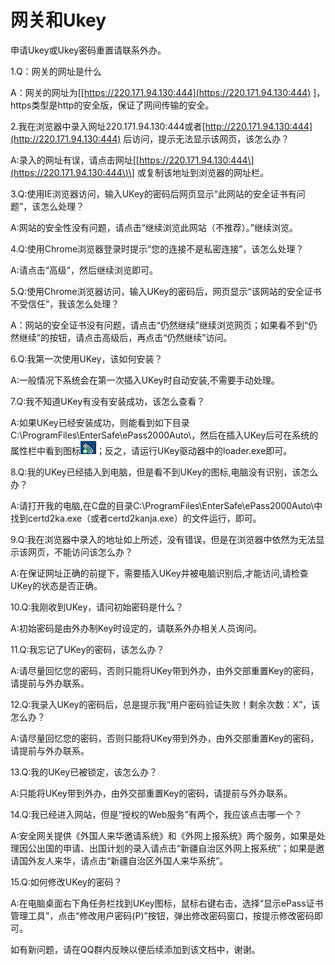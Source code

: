 # 网关和Ukey

申请Ukey或Ukey密码重置请联系外办。

1.Q：网关的网址是什么

A：网关的网址为\[[https://220.171.94.130:444](https://220.171.94.130:444) \]，https类型是http的安全版，保证了网间传输的安全。

2.我在浏览器中录入网址220.171.94.130:444或者[http://220.171.94.130:444](http://220.171.94.130:444) 后访问，提示无法显示该网页，该怎么办？

A:录入的网址有误，请点击网址\[[https://220.171.94.130:444\](https://220.171.94.130:444\)\] 或复制该地址到浏览器的网址栏。

3.Q:使用IE浏览器访问，输入UKey的密码后网页显示“此网站的安全证书有问题”，该怎么处理？

A:网站的安全性没有问题，请点击“继续浏览此网站（不推荐）。”继续浏览。

4.Q:使用Chrome浏览器登录时提示“您的连接不是私密连接”，该怎么处理？

A:请点击“高级”，然后继续浏览即可。

5.Q:使用Chrome浏览器访问，输入UKey的密码后，网页显示“该网站的安全证书不受信任”，我该怎么处理？

A：网站的安全证书没有问题，请点击“仍然继续”继续浏览网页；如果看不到“仍然继续”的按钮，请点击高级后，再点击“仍然继续”访问。

6.Q:我第一次使用UKey，该如何安装？

A:一般情况下系统会在第一次插入UKey时自动安装,不需要手动处理。

7.Q:我不知道UKey有没有安装成功，该怎么查看？

A:如果UKey已经安装成功，则能看到如下目录C:\ProgramFiles\EnterSafe\ePass2000Auto\，然后在插入UKey后可在系统的属性栏中看到图标![](/assets/img-use-key.jpeg)；反之，请运行UKey驱动器中的loader.exe即可。

8.Q:我的UKey已经插入到电脑，但是看不到UKey的图标,电脑没有识别，该怎么办？

A:请打开我的电脑,在C盘的目录C:\ProgramFiles\EnterSafe\ePass2000Auto\中找到certd2ka.exe（或者certd2kanja.exe）的文件运行，即可。

9.Q:我在浏览器中录入的地址如上所述，没有错误，但是在浏览器中依然为无法显示该网页，不能访问该怎么办？

A:在保证网址正确的前提下，需要插入UKey并被电脑识别后,才能访问,请检查UKey的状态是否正确。

10.Q:我刚收到UKey，请问初始密码是什么？

A:初始密码是由外办制Key时设定的，请联系外办相关人员询问。

11.Q:我忘记了UKey的密码，该怎么办？

A:请尽量回忆您的密码，否则只能将UKey带到外办，由外交部重置Key的密码，请提前与外办联系。

12.Q:我录入UKey的密码后，总是提示我“用户密码验证失败！剩余次数：X”，该怎么办？

A:请尽量回忆您的密码，否则只能将UKey带到外办，由外交部重置Key的密码，请提前与外办联系。

13.Q:我的UKey已被锁定，该怎么办？

A:只能将UKey带到外办，由外交部重置Key的密码，请提前与外办联系。

14.Q:我已经进入网站，但是“授权的Web服务”有两个，我应该点击哪一个？

A:安全网关提供《外国人来华邀请系统》和《外网上报系统》两个服务，如果是处理因公出国的申请、出国计划的录入请点击“新疆自治区外网上报系统”；如果是邀请国外友人来华，请点击“新疆自治区外国人来华系统”。

15.Q:如何修改UKey的密码？

A:在电脑桌面右下角任务栏找到UKey图标，鼠标右键右击，选择“显示ePass证书管理工具”，点击“修改用户密码\(P\)”按钮，弹出修改密码窗口，按提示修改密码即可。



如有新问题，请在QQ群内反映以便后续添加到该文档中，谢谢。

